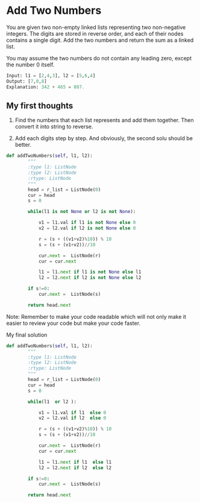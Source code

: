 # Add Two Numbers

You are given two non-empty linked lists representing two non-negative integers. The digits are stored in reverse order, and each of their nodes contains a single digit. Add the two numbers and return the sum as a linked list.

You may assume the two numbers do not contain any leading zero, except the number 0 itself.


```python 
Input: l1 = [2,4,3], l2 = [5,6,4]
Output: [7,0,8]
Explanation: 342 + 465 = 807.
```

## My first thoughts
1. Find the numbers that each list represents and add them together. Then convert it into string  to reverse.

2. Add each digits step by step.
And obviously,  the second  solu should be better.

```python 
def addTwoNumbers(self, l1, l2):
        """
        :type l1: ListNode
        :type l2: ListNode
        :rtype: ListNode
        """
        head = r_list = ListNode(0)
        cur = head
        s = 0

        while(l1 is not None or l2 is not None):

            v1 = l1.val if l1 is not None else 0
            v2 = l2.val if l2 is not None else 0

            r = (s + ((v1+v2)%10)) % 10
            s = (s + (v1+v2))//10

            cur.next =  ListNode(r)
            cur = cur.next

            l1 = l1.next if l1 is not None else l1
            l2 = l2.next if l2 is not None else l2

        if s!=0:
            cur.next =  ListNode(s) 

        return head.next
```
Note: Remember to make your code readable which will not only make it easier to review your code but make your code faster.

My final solution
```python
def addTwoNumbers(self, l1, l2):
        """
        :type l1: ListNode
        :type l2: ListNode
        :rtype: ListNode
        """
        head = r_list = ListNode(0)
        cur = head
        s = 0

        while(l1  or l2 ):

            v1 = l1.val if l1  else 0
            v2 = l2.val if l2  else 0

            r = (s + ((v1+v2)%10)) % 10
            s = (s + (v1+v2))//10

            cur.next =  ListNode(r)
            cur = cur.next

            l1 = l1.next if l1  else l1
            l2 = l2.next if l2  else l2

        if s!=0:
            cur.next =  ListNode(s) 

        return head.next
```



